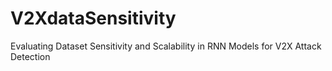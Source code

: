 # V2XdataSensitivity
Evaluating Dataset Sensitivity and Scalability in RNN Models for V2X Attack Detection
